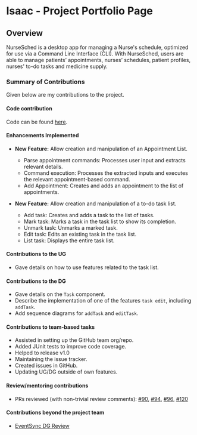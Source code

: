 # Isaac - Project Portfolio Page

## Overview
NurseSched is a desktop app for managing a Nurse's schedule, optimized for use via a Command Line Interface (CLI).
With NurseSched, users are able to manage patients’ appointments, nurses’ schedules, patient profiles, nurses' to-do 
tasks and medicine supply.

### Summary of Contributions
Given below are my contributions to the project.

#### Code contribution
Code can be found [here](https://nus-cs2113-ay2425s2.github.io/tp-dashboard/?search=isaaclks7&breakdown=true&sort=groupTitle%20dsc&sortWithin=title&since=2025-02-21&timeframe=commit&mergegroup=&groupSelect=groupByRepos&checkedFileTypes=docs~functional-code~test-code~other).

#### Enhancements Implemented

- **New Feature:** Allow creation and manipulation of an Appointment List. 

    - Parse appointment commands: Processes user input and extracts relevant details.
    - Command execution: Processes the extracted inputs and executes the relevant appointment-based command.
    - Add Appointment: Creates and adds an appointment to the list of appointments.

- **New Feature:** Allow creation and manipulation of a to-do task list.

    - Add task: Creates and adds a task to the list of tasks.
    - Mark task: Marks a task in the task list to show its completion.
    - Unmark task: Unmarks a marked task.
    - Edit task: Edits an existing task in the task list.
    - List task: Displays the entire task list.
    
#### Contributions to the UG

- Gave details on how to use features related to the task list.

#### Contributions to the DG

- Gave details on the `Task` component.
- Describe the implementation of one of the features `task edit`, including `addTask`.
- Add sequence diagrams for `addTask` and `editTask`.

#### Contributions to team-based tasks

- Assisted in setting up the GitHub team org/repo.
- Added JUnit tests to improve code coverage. 
- Helped to release v1.0
- Maintaining the issue tracker.
- Created issues in GitHub.
- Updating UG/DG outside of own features.

#### Review/mentoring contributions

- PRs reviewed (with non-trivial review comments): [#90](https://github.com/AY2425S2-CS2113-T11b-3/tp/pull/90),
  [#94](https://github.com/AY2425S2-CS2113-T11b-3/tp/pull/94),
  [#96](https://github.com/AY2425S2-CS2113-T11b-3/tp/pull/96), [#120](https://github.com/AY2425S2-CS2113-T11b-3/tp/pull/120)

#### Contributions beyond the project team
* [EventSync DG Review](https://github.com/nus-cs2113-AY2425S2/tp/pull/8)
